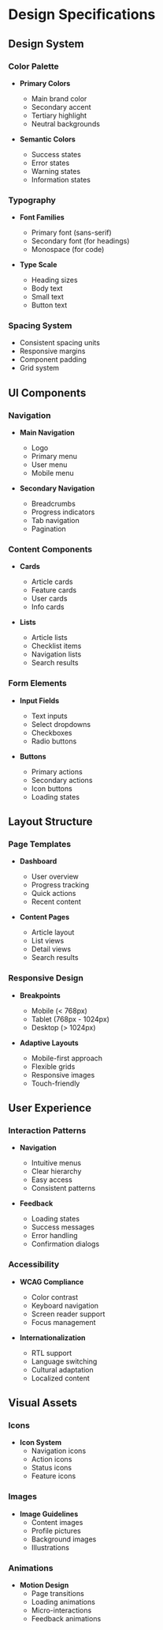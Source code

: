 # Design Specifications

## Design System

### Color Palette
- **Primary Colors**
  - Main brand color
  - Secondary accent
  - Tertiary highlight
  - Neutral backgrounds

- **Semantic Colors**
  - Success states
  - Error states
  - Warning states
  - Information states

### Typography
- **Font Families**
  - Primary font (sans-serif)
  - Secondary font (for headings)
  - Monospace (for code)

- **Type Scale**
  - Heading sizes
  - Body text
  - Small text
  - Button text

### Spacing System
- Consistent spacing units
- Responsive margins
- Component padding
- Grid system

## UI Components

### Navigation
- **Main Navigation**
  - Logo
  - Primary menu
  - User menu
  - Mobile menu

- **Secondary Navigation**
  - Breadcrumbs
  - Progress indicators
  - Tab navigation
  - Pagination

### Content Components
- **Cards**
  - Article cards
  - Feature cards
  - User cards
  - Info cards

- **Lists**
  - Article lists
  - Checklist items
  - Navigation lists
  - Search results

### Form Elements
- **Input Fields**
  - Text inputs
  - Select dropdowns
  - Checkboxes
  - Radio buttons

- **Buttons**
  - Primary actions
  - Secondary actions
  - Icon buttons
  - Loading states

## Layout Structure

### Page Templates
- **Dashboard**
  - User overview
  - Progress tracking
  - Quick actions
  - Recent content

- **Content Pages**
  - Article layout
  - List views
  - Detail views
  - Search results

### Responsive Design
- **Breakpoints**
  - Mobile (< 768px)
  - Tablet (768px - 1024px)
  - Desktop (> 1024px)

- **Adaptive Layouts**
  - Mobile-first approach
  - Flexible grids
  - Responsive images
  - Touch-friendly

## User Experience

### Interaction Patterns
- **Navigation**
  - Intuitive menus
  - Clear hierarchy
  - Easy access
  - Consistent patterns

- **Feedback**
  - Loading states
  - Success messages
  - Error handling
  - Confirmation dialogs

### Accessibility
- **WCAG Compliance**
  - Color contrast
  - Keyboard navigation
  - Screen reader support
  - Focus management

- **Internationalization**
  - RTL support
  - Language switching
  - Cultural adaptation
  - Localized content

## Visual Assets

### Icons
- **Icon System**
  - Navigation icons
  - Action icons
  - Status icons
  - Feature icons

### Images
- **Image Guidelines**
  - Content images
  - Profile pictures
  - Background images
  - Illustrations

### Animations
- **Motion Design**
  - Page transitions
  - Loading animations
  - Micro-interactions
  - Feedback animations 